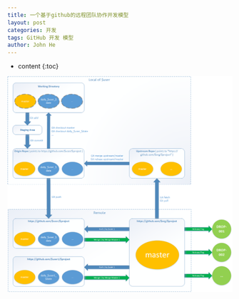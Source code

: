 ```yaml
---
title: 一个基于github的远程团队协作开发模型
layout: post
categories: 开发
tags: GitHub 开发 模型
author: John He
---
```


* content
{:toc}


![Image of GitHub Dev Model](https://raw.githubusercontent.com/johnhx/johnhx.github.io/master/img/github_base_model.png)